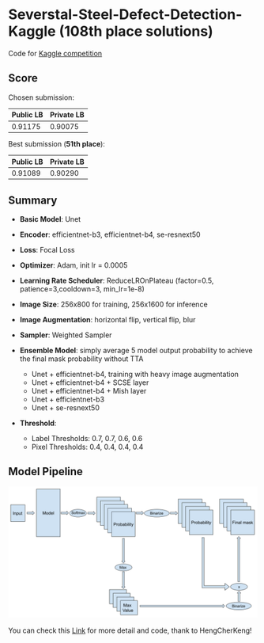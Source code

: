 # Severstal-Steel-Defect-Detection-Kaggle (108th place solutions)

Code for [Kaggle competition](https://www.kaggle.com/c/severstal-steel-defect-detection)

## Score

Chosen submission:

| Public LB | Private LB |
| --- | --- |
| 0.91175   | 0.90075    |

Best submission (__51th place__):

| Public LB | Private LB |
| --- | --- |
| 0.91089   | 0.90290    |

## Summary
- __Basic Model__: Unet

- __Encoder__: efficientnet-b3, efficientnet-b4, se-resnext50

- __Loss__: Focal Loss

- __Optimizer__: Adam, init lr = 0.0005

- __Learning Rate Scheduler__: ReduceLROnPlateau (factor=0.5, patience=3,cooldown=3, min_lr=1e-8)

- __Image Size__: 256x800 for training, 256x1600 for inference

- __Image Augmentation__: horizontal flip, vertical flip, blur

- __Sampler__: Weighted Sampler

- __Ensemble Model__: simply average 5 model output probability to achieve the final mask probability without TTA
  - Unet + efficientnet-b4, training with heavy image augmentation
  - Unet + efficientnet-b4 + SCSE layer
  - Unet + efficientnet-b4 + Mish layer
  - Unet + efficientnet-b3
  - Unet + se-resnext50

- __Threshold__:
  - Label Thresholds: 0.7, 0.7, 0.6, 0.6
  - Pixel Thresholds: 0.4, 0.4, 0.4, 0.4

## Model Pipeline

![model](img/model.png)

You can check this [Link](https://www.kaggle.com/c/severstal-steel-defect-detection/discussion/111457#latest-654845) for more detail and code, thank to HengCherKeng!
